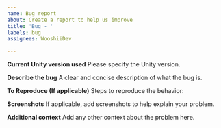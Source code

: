 ```yaml
---
name: Bug report
about: Create a report to help us improve
title: 'Bug - '
labels: bug
assignees: WooshiiDev

---
```


**Current Unity version used**
Please specify the Unity version.

**Describe the bug**
A clear and concise description of what the bug is.

**To Reproduce (If applicable)**
Steps to reproduce the behavior:

**Screenshots**
If applicable, add screenshots to help explain your problem.

**Additional context**
Add any other context about the problem here.
